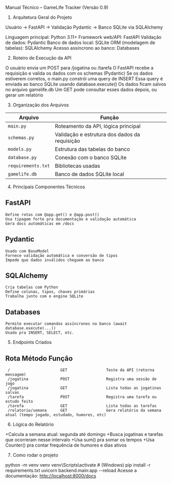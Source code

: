 Manual Técnico – GameLife Tracker (Versão 0.9)

1. Arquitetura Geral do Projeto

Usuário → FastAPI → Validação Pydantic → Banco SQLite via SQLAlchemy

Linguagem principal: Python 3.11+
Framework web/API: FastAPI
Validação de dados: Pydantic
Banco de dados local: SQLite
ORM (modelagem de tabelas): SQLAlchemy
Acesso assíncrono ao banco: Databases

2. Roteiro de Execução da API

O usuário envia um POST para /jogatina ou /tarefa
O FastAPI recebe a requisição e valida os dados com os schemas (Pydantic)
Se os dados estiverem corretos, o main.py constrói uma query de INSERT
Essa query é enviada ao banco SQLite usando database.execute()
Os dados ficam salvos no arquivo gamelife.db
Um GET pode consultar esses dados depois, ou gerar um relatório

3. Organização dos Arquivos

| Arquivo           | Função                                        |
|-------------------|-----------------------------------------------|
| `main.py`         | Roteamento da API, lógica principal           |
| `schemas.py`      | Validação e estrutura dos dados da requisição |
| `models.py`       | Estrutura das tabelas do banco                |
| `database.py`     | Conexão com o banco SQLite                    |
| `requirements.txt`| Bibliotecas usadas                            |
| `gamelife.db`     | Banco de dados SQLite local                   |


4. Principais Componentes Técnicos

## FastAPI
    Define rotas com @app.get() e @app.post()
    Usa tipagem forte pra documentação e validação automática
    Gera docs automáticas em /docs

## Pydantic
    Usado com BaseModel
    Fornece validação automática e conversão de tipos
    Impede que dados inválidos cheguem ao banco

## SQLAlchemy
    Cria tabelas com Python
    Define colunas, tipos, chaves primárias
    Trabalha junto com o engine SQLite

## Databases
    Permite executar comandos assíncronos no banco (await database.execute(...))
    Usado pra INSERT, SELECT, etc.

5. Endpoints Criados

##   Rota	                Método	            Função
     /	                    GET	                Teste da API (retorna mensagem)
     /jogatina	            POST                Registra uma sessão de jogo
     /jogatina	            GET	                Lista todas as jogatinas salvas
     /tarefa	            POST                Registra uma tarefa ou estudo feito
     /tarefa	            GET                 Lista todas as tarefas
     /relatorio/semana	    GET                 Gera relatório da semana atual (tempo jogado, estudado, humores, etc)


6. Lógica do Relatório

+Calcula a semana atual: segunda até domingo
+Busca jogatinas e tarefas que ocorreram nesse intervalo
+Usa sum() pra somar os tempos
+Usa Counter() pra contar frequência de humores e dias ativos

7. Como rodar o projeto

python -m venv venv
venv\Scripts\activate  # (Windows)
pip install -r requirements.txt
uvicorn backend.main:app --reload
Acesse a documentação: [http://localhost:8000/docs](http://localhost:8000/docs)

